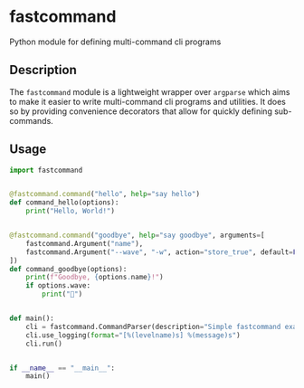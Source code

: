 # fastcommand

Python module for defining multi-command cli programs

## Description

The `fastcommand` module is a lightweight wrapper over `argparse` which aims to make it easier to write multi-command cli programs and utilities. It does so by providing convenience decorators that allow for quickly defining sub-commands.

## Usage

```python
import fastcommand


@fastcommand.command("hello", help="say hello")
def command_hello(options):
    print("Hello, World!")


@fastcommand.command("goodbye", help="say goodbye", arguments=[
    fastcommand.Argument("name"),
    fastcommand.Argument("--wave", "-w", action="store_true", default=False)
])
def command_goodbye(options):
    print(f"Goodbye, {options.name}!")
    if options.wave:
        print("👋")


def main():
    cli = fastcommand.CommandParser(description="Simple fastcommand example.")
    cli.use_logging(format="[%(levelname)s] %(message)s")
    cli.run()


if __name__ == "__main__":
    main()
```
